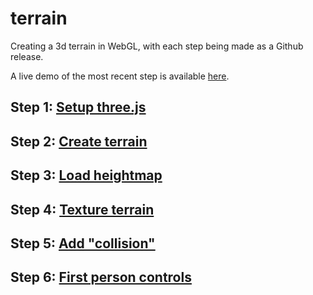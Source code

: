 # terrain
Creating a 3d terrain in WebGL, with each step being made as a Github release.

A live demo of the most recent step is available [here](https://wybiral.github.io/terrain/).


## Step 1: [Setup three.js](https://github.com/wybiral/terrain/releases/tag/0.1)
## Step 2: [Create terrain](https://github.com/wybiral/terrain/releases/tag/0.2)
## Step 3: [Load heightmap](https://github.com/wybiral/terrain/releases/tag/0.3)
## Step 4: [Texture terrain](https://github.com/wybiral/terrain/releases/tag/0.4)
## Step 5: [Add "collision"](https://github.com/wybiral/terrain/releases/tag/0.5)
## Step 6: [First person controls](https://github.com/wybiral/terrain/releases/tag/0.6)
